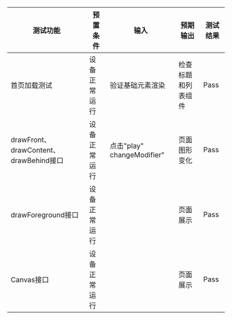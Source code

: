 | 测试功能                               | 预置条件     | 输入           | 预期输出             | 测试结果 |
|------------------------------------| ------------ |--------------|------------------| -------- |
| 首页加载测试                             | 设备正常运行 | 验证基础元素渲染     | 检查标题和列表组件        | Pass     |
| drawFront、drawContent、drawBehind接口 | 设备正常运行 | 点击"play" changeModifier"      | 页面图形变化           | Pass     |
| drawForeground接口                   | 设备正常运行 |      | 页面展示             | Pass     |
| Canvas接口                           | 设备正常运行 |  | 页面展示 | Pass     |
